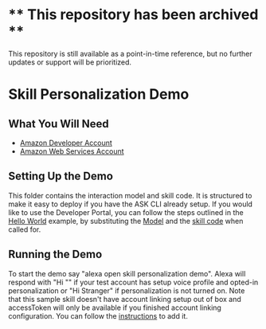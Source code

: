 # ** This repository has been archived **
This repository is still available as a point-in-time reference, but no further updates or support will be prioritized.

# Skill Personalization Demo

## What You Will Need
*  [Amazon Developer Account](http://developer.amazon.com/alexa)
*  [Amazon Web Services Account](http://aws.amazon.com/)

## Setting Up the Demo
This folder contains the interaction model and skill code.  It is structured to make it easy to deploy if you have the ASK CLI already setup.  If you would like to use the Developer Portal, you can follow the steps outlined in the [Hello World](https://github.com/alexa/skill-sample-nodejs-hello-world) example, by substituting the [Model](./models/en-US.json) and the [skill code](./lambda/custom/index.js) when called for.

## Running the Demo
To start the demo say "alexa open skill personalization demo".  Alexa will respond with "Hi <Your first name>"" if your test account has setup voice profile and opted-in personalization or "Hi Stranger" if personalization is not turned on. Note that this sample skill doesn't have account linking setup out of box and accessToken will only be available if you finished account linking configuration. You can follow the [instructions](https://developer.amazon.com/docs/quick-reference/account-linking-quick-reference.html) to add it.

